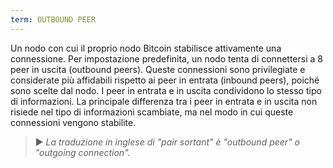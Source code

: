 ```yaml
---
term: OUTBOUND PEER
---
```


Un nodo con cui il proprio nodo Bitcoin stabilisce attivamente una connessione. Per impostazione predefinita, un nodo tenta di connettersi a 8 peer in uscita (outbound peers). Queste connessioni sono privilegiate e considerate più affidabili rispetto ai peer in entrata (inbound peers), poiché sono scelte dal nodo. I peer in entrata e in uscita condividono lo stesso tipo di informazioni. La principale differenza tra i peer in entrata e in uscita non risiede nel tipo di informazioni scambiate, ma nel modo in cui queste connessioni vengono stabilite.

> ► *La traduzione in inglese di "pair sortant" è "outbound peer" o "outgoing connection".*